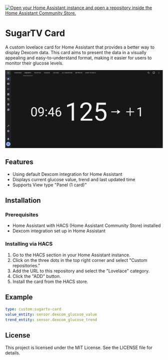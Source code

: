 [![Open your Home Assistant instance and open a repository inside the Home Assistant Community Store.](https://my.home-assistant.io/badges/hacs_repository.svg)](https://my.home-assistant.io/redirect/hacs_repository/?owner=wiltodelta&repository=homeassistant-sugartv-card&category=lovelace)

# SugarTV Card

A custom lovelace card for Home Assistant that provides a better way to display Dexcom data. This card aims to present the data in a visually appealing and easy-to-understand format, making it easier for users to monitor their glucose levels.

![Screenshot](screenshot.png)

## Features

- Using default Dexcom integration for Home Assistant
- Displays current glucose value, trend and last updated time
- Supports View type "Panel (1 card)"

## Installation

### Prerequisites

- Home Assistant with HACS (Home Assistant Community Store) installed
- Dexcom integration set up in Home Assistant

### Installing via HACS

1. Go to the HACS section in your Home Assistant instance.
2. Click on the three dots in the top right corner and select "Custom repositories."
3. Add the URL to this repository and select the "Lovelace" category.
4. Click the "ADD" button.
5. Install the card from the HACS store.

## Example

```yaml
type: custom:sugartv-card
value_entity: sensor.dexcom_glucose_value
trend_entity: sensor.dexcom_glucose_trend
```

## License

This project is licensed under the MIT License. See the LICENSE file for details.
